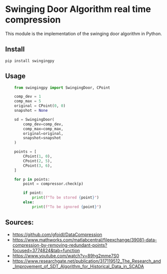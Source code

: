 Swinging Door Algorithm real time compression
==============================================

This module is the implementation of the swinging door algorithm in Python.


Install
--------

    pip install swingingpy

Usage
------
```py
    from swingingpy import SwingingDoor, CPoint

    comp_dev = 1
    comp_max = 5
    original = CPoint(0, 0)
    snapshot = None

    sd = SwingingDoor(
        comp_dev=comp_dev, 
        comp_max=comp_max, 
        original=original, 
        snapshot=snapshot
    )

    points = [
        CPoint(1, 0),
        CPoint(2, 5),
        CPoint(3, 6),
    ]

    for p in points:
        point = compressor.check(p)

        if point:
            print(f"To be stored {point}")
        else:
            print(f"To be ignored {point}")
```


Sources:
-------
- https://github.com/gfoidl/DataCompression
- https://www.mathworks.com/matlabcentral/fileexchange/39081-data-compression-by-removing-redundant-points?focused=3774824&tab=function
- https://www.youtube.com/watch?v=89hg2mme7S0
- https://www.researchgate.net/publication/317119512_The_Research_and_Improvement_of_SDT_Algorithm_for_Historical_Data_in_SCADA
